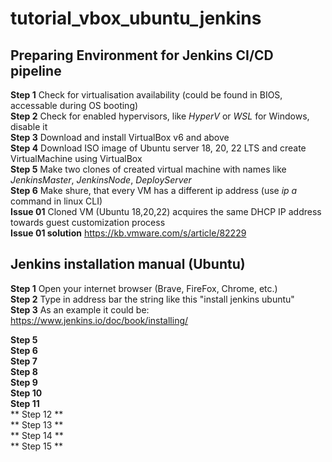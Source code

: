 # tutorial_vbox_ubuntu_jenkins

## Preparing Environment for Jenkins CI/CD pipeline
**Step 1** Check for virtualisation availability (could be found in BIOS, accessable during OS booting) <br>
**Step 2** Check for enabled hypervisors, like *HyperV* or *WSL* for Windows, disable it <br>
**Step 3** Download and install VirtualBox v6 and above <br>
**Step 4** Download ISO image of Ubuntu server  18, 20, 22 LTS and create VirtualMachine using VirtualBox <br> 
**Step 5** Make two clones of created virtual machine with names like *JenkinsMaster*, *JenkinsNode*, *DeployServer* <br>
**Step 6** Make shure, that every VM has a different ip address (use *ip a* command in linux CLI) <br>
**Issue 01** Cloned VM (Ubuntu 18,20,22) acquires the same DHCP IP address towards guest customization process <br>
**Issue 01 solution** https://kb.vmware.com/s/article/82229 <br>

## Jenkins installation manual (Ubuntu)

**Step 1** Open your internet browser (Brave, FireFox, Chrome, etc.) <br>
**Step 2** Type in address bar the string like this "install jenkins ubuntu" <br>
**Step 3** As an example it could be: <br> https://www.jenkins.io/doc/book/installing/ <br>

**Step 5**
<br>
**Step 6**
<br>
**Step 7**
<br>
**Step 8**
<br>
**Step 9**
<br>
**Step 10**
<br>
**Step 11**
<br>
** Step 12 **
<br>
** Step 13 **
<br>
** Step 14 **
<br>
** Step 15 **
<br>


